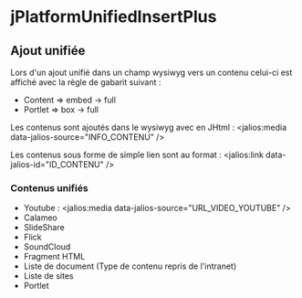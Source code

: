 # jPlatformUnifiedInsertPlus


## Ajout unifiée

Lors d'un ajout unifié dans un champ wysiwyg vers un contenu celui-ci est affiché avec la règle de gabarit suivant :

- Content => embed -> full
- Portlet => box -> full

Les contenus sont ajoutés dans le wysiwyg avec en JHtml : <jalios:media data-jalios-source="INFO_CONTENU" />

Les contenus sous forme de simple lien sont au format : <jalios:link data-jalios-id="ID_CONTENU" />

### Contenus unifiés

- Youtube : <jalios:media data-jalios-source="URL_VIDEO_YOUTUBE" />
- Calameo
- SlideShare
- Flick
- SoundCloud
- Fragment HTML
- Liste de document (Type de contenu repris de l'intranet)
- Liste de sites
- Portlet
